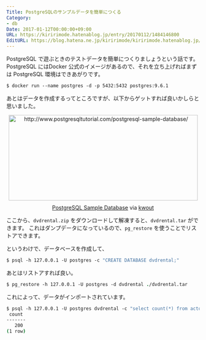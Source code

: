 ```yaml
---
Title: PostgreSQLのサンプルデータを簡単につくる
Category:
- db
Date: 2017-01-12T00:00:00+09:00
URL: https://kiririmode.hatenablog.jp/entry/20170112/1484146800
EditURL: https://blog.hatena.ne.jp/kiririmode/kiririmode.hatenablog.jp/atom/entry/10328749687206874588
---
```


PostgreSQL で遊ぶときのテストデータを簡単につくりましょうという話です。
PostgreSQL にはDocker 公式のイメージがあるので、それを立ち上げればまずは PostgreSQL 環境はできあがりです。

```tcsh
$ docker run --name postgres -d -p 5432:5432 postgres:9.6.1
```

あとはデータを作成するってところですが、以下からゲットすれば良いかしらと思いました。

<div class="kwout" style="text-align: center;"><img src="http://kwout.com/cutout/7/5u/k8/pmv_bor.jpg" alt="http://www.postgresqltutorial.com/postgresql-sample-database/" title="PostgreSQL Sample Database" width="493" height="223" style="border: none;" usemap="#map_75uk8pmv" /><map id="map_75uk8pmv" name="map_75uk8pmv"><area coords="41,128,280,144" href="http://www.postgresqltutorial.com/postgresql-timestamp/" alt="" shape="rect" /><area coords="99,178,419,195" href="http://www.postgresqltutorial.com/load-postgresql-sample-database/" alt="" shape="rect" /><area coords="9,200,100,216" href="http://www.postgresqltutorial.com/postgresql-upsert/" alt="" shape="rect" /></map><p style="margin-top: 10px; text-align: center;"><a href="http://www.postgresqltutorial.com/postgresql-sample-database/">PostgreSQL Sample Database</a> via <a href="http://kwout.com/quote/75uk8pmv">kwout</a></p></div>

ここから、`dvdrental.zip` をダウンロードして解凍すると、`dvdrental.tar` ができます。
これはダンプデータになっているので、`pg_restore` を使うことでリストアできます。

というわけで、データベースを作成して、

```tcsh
$ psql -h 127.0.0.1 -U postgres -c "CREATE DATABASE dvdrental;"
```

あとはリストアすれば良い。

```tcsh
$ pg_restore -h 127.0.0.1 -U postgres -d dvdrental ./dvdrental.tar
```

これによって、データがインポートされています。

```tcsh
$ psql -h 127.0.0.1 -U postgres dvdrental -c "select count(*) from actor;"
 count
-------
   200
(1 row)
```
